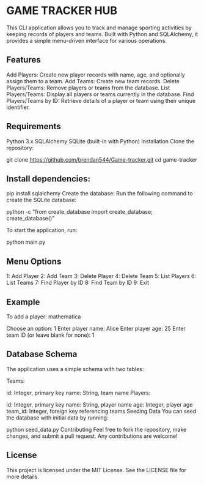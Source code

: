 # GAME TRACKER HUB
This CLI application allows you to track and manage sporting activities by keeping records of players and teams. Built with Python and SQLAlchemy, it provides a simple menu-driven interface for various operations.

## Features
Add Players: Create new player records with name, age, and optionally assign them to a team.
Add Teams: Create new team records.
Delete Players/Teams: Remove players or teams from the database.
List Players/Teams: Display all players or teams currently in the database.
Find Players/Teams by ID: Retrieve details of a player or team using their unique identifier.
## Requirements
Python 3.x
SQLAlchemy
SQLite (built-in with Python)
Installation
Clone the repository:



git clone <https://github.com/brendan544/Game-tracker.git>
cd game-tracker
## Install dependencies:

pip install sqlalchemy
Create the database: Run the following command to create the SQLite database:



python -c "from create_database import create_database; create_database()"

To start the application, run:



python main.py
## Menu Options
1: Add Player
2: Add Team
3: Delete Player
4: Delete Team
5: List Players
6: List Teams
7: Find Player by ID
8: Find Team by ID
9: Exit
## Example
To add a player:
mathematica

Choose an option: 1
Enter player name: Alice
Enter player age: 25
Enter team ID (or leave blank for none): 1
## Database Schema
The application uses a simple schema with two tables:

 Teams:

id: Integer, primary key
name: String, team name
Players:

id: Integer, primary key
name: String, player name
age: Integer, player age
team_id: Integer, foreign key referencing teams
Seeding Data
You can seed the database with initial data by running:



python seed_data.py
Contributing
Feel free to fork the repository, make changes, and submit a pull request. Any contributions are welcome!

## License
This project is licensed under the MIT License. See the LICENSE file for more details.

